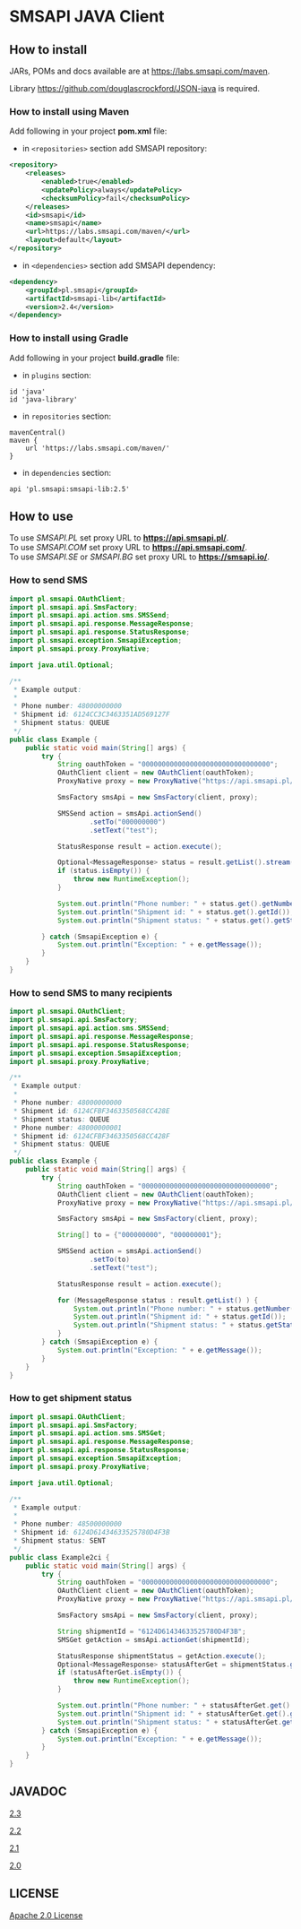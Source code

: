 # SMSAPI JAVA Client

## How to install

JARs, POMs and docs available are at https://labs.smsapi.com/maven.

Library https://github.com/douglascrockford/JSON-java is required.

### How to install using Maven

Add following in your project **pom.xml** file:

 * in `<repositories>` section add SMSAPI repository:

```xml
<repository>
    <releases>
        <enabled>true</enabled>
        <updatePolicy>always</updatePolicy>
        <checksumPolicy>fail</checksumPolicy>
    </releases>
    <id>smsapi</id>
    <name>smsapi</name>
    <url>https://labs.smsapi.com/maven/</url>
    <layout>default</layout>
</repository>
```

 * in `<dependencies>` section add SMSAPI dependency:

```xml
<dependency>
    <groupId>pl.smsapi</groupId>
    <artifactId>smsapi-lib</artifactId>
    <version>2.4</version>
</dependency>
```

### How to install using Gradle

Add following in your project **build.gradle** file:

 * in `plugins` section:

```
id 'java'
id 'java-library'
```

 * in `repositories` section:

```
mavenCentral()
maven {
    url 'https://labs.smsapi.com/maven/'
}
```

 * in `dependencies` section:

```
api 'pl.smsapi:smsapi-lib:2.5'
```

## How to use

To use *SMSAPI.PL* set proxy URL to **https://api.smsapi.pl/**. \
To use *SMSAPI.COM* set proxy URL to **https://api.smsapi.com/**. \
To use *SMSAPI.SE* or *SMSAPI.BG* set proxy URL to **https://smsapi.io/**.

### How to send SMS

```java
import pl.smsapi.OAuthClient;
import pl.smsapi.api.SmsFactory;
import pl.smsapi.api.action.sms.SMSSend;
import pl.smsapi.api.response.MessageResponse;
import pl.smsapi.api.response.StatusResponse;
import pl.smsapi.exception.SmsapiException;
import pl.smsapi.proxy.ProxyNative;

import java.util.Optional;

/**
 * Example output:
 *
 * Phone number: 48000000000
 * Shipment id: 6124CC3C3463351AD569127F
 * Shipment status: QUEUE
 */
public class Example {
    public static void main(String[] args) {
        try {
            String oauthToken = "00000000000000000000000000000000";
            OAuthClient client = new OAuthClient(oauthToken);
            ProxyNative proxy = new ProxyNative("https://api.smsapi.pl/");

            SmsFactory smsApi = new SmsFactory(client, proxy);

            SMSSend action = smsApi.actionSend()
                    .setTo("000000000")
                    .setText("test");

            StatusResponse result = action.execute();

            Optional<MessageResponse> status = result.getList().stream().findFirst();
            if (status.isEmpty()) {
                throw new RuntimeException();
            }

            System.out.println("Phone number: " + status.get().getNumber());
            System.out.println("Shipment id: " + status.get().getId());
            System.out.println("Shipment status: " + status.get().getStatus());

        } catch (SmsapiException e) {
            System.out.println("Exception: " + e.getMessage());
        }
    }
}
```

### How to send SMS to many recipients

```java
import pl.smsapi.OAuthClient;
import pl.smsapi.api.SmsFactory;
import pl.smsapi.api.action.sms.SMSSend;
import pl.smsapi.api.response.MessageResponse;
import pl.smsapi.api.response.StatusResponse;
import pl.smsapi.exception.SmsapiException;
import pl.smsapi.proxy.ProxyNative;

/**
 * Example output:
 *
 * Phone number: 48000000000
 * Shipment id: 6124CFBF3463350568CC428E
 * Shipment status: QUEUE
 * Phone number: 48000000001
 * Shipment id: 6124CFBF3463350568CC428F
 * Shipment status: QUEUE
 */
public class Example {
    public static void main(String[] args) {
        try {
            String oauthToken = "00000000000000000000000000000000";
            OAuthClient client = new OAuthClient(oauthToken);
            ProxyNative proxy = new ProxyNative("https://api.smsapi.pl/");

            SmsFactory smsApi = new SmsFactory(client, proxy);

            String[] to = {"000000000", "000000001"};

            SMSSend action = smsApi.actionSend()
                    .setTo(to)
                    .setText("test");

            StatusResponse result = action.execute();

            for (MessageResponse status : result.getList() ) {
                System.out.println("Phone number: " + status.getNumber());
                System.out.println("Shipment id: " + status.getId());
                System.out.println("Shipment status: " + status.getStatus());
            }
        } catch (SmsapiException e) {
            System.out.println("Exception: " + e.getMessage());
        }
    }
}

```

### How to get shipment status

```java
import pl.smsapi.OAuthClient;
import pl.smsapi.api.SmsFactory;
import pl.smsapi.api.action.sms.SMSGet;
import pl.smsapi.api.response.MessageResponse;
import pl.smsapi.api.response.StatusResponse;
import pl.smsapi.exception.SmsapiException;
import pl.smsapi.proxy.ProxyNative;

import java.util.Optional;

/**
 * Example output:
 *
 * Phone number: 48500000000
 * Shipment id: 6124D61434633525780D4F3B
 * Shipment status: SENT
 */
public class Example2ci {
    public static void main(String[] args) {
        try {
            String oauthToken = "00000000000000000000000000000000";
            OAuthClient client = new OAuthClient(oauthToken);
            ProxyNative proxy = new ProxyNative("https://api.smsapi.pl/");

            SmsFactory smsApi = new SmsFactory(client, proxy);

            String shipmentId = "6124D61434633525780D4F3B";
            SMSGet getAction = smsApi.actionGet(shipmentId);

            StatusResponse shipmentStatus = getAction.execute();
            Optional<MessageResponse> statusAfterGet = shipmentStatus.getList().stream().findFirst();
            if (statusAfterGet.isEmpty()) {
                throw new RuntimeException();
            }

            System.out.println("Phone number: " + statusAfterGet.get().getNumber());
            System.out.println("Shipment id: " + statusAfterGet.get().getId());
            System.out.println("Shipment status: " + statusAfterGet.get().getStatus());
        } catch (SmsapiException e) {
            System.out.println("Exception: " + e.getMessage());
        }
    }
}
```

## JAVADOC
[2.3](http://labs.smsapi.com/docs/javadoc/pl/smsapi/smsapi-lib/2.3/)

[2.2](http://labs.smsapi.com/docs/javadoc/pl/smsapi/smsapi-lib/2.2/)

[2.1](http://labs.smsapi.com/docs/javadoc/pl/smsapi/smsapi-lib/2.1/)

[2.0](http://labs.smsapi.com/docs/javadoc/pl/smsapi/smsapi-lib/2.0/)

## LICENSE
[Apache 2.0 License](https://github.com/smsapi/smsapi-java-client/blob/master/LICENSE)
